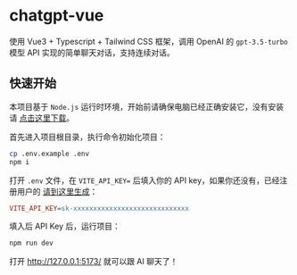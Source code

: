 # chatgpt-vue

使用 Vue3 + Typescript + Tailwind CSS 框架，调用 OpenAI 的 `gpt-3.5-turbo` 模型 API 实现的简单聊天对话，支持连续对话。

## 快速开始

本项目基于 `Node.js` 运行时环境，开始前请确保电脑已经正确安装它，没有安装请 [点击这里下载](https://nodejs.org/zh-cn/)。

首先进入项目根目录，执行命令初始化项目：

```bash
cp .env.example .env
npm i
```

打开 `.env` 文件，在 `VITE_API_KEY=` 后填入你的 API key，如果你还没有，已经注册用户的 [请到这里生成](https://platform.openai.com/account/api-keys)：

```ini
VITE_API_KEY=sk-xxxxxxxxxxxxxxxxxxxxxxxxxxxxx
```

填入后 API Key 后，运行项目：

```bash
npm run dev
```

打开 http://127.0.0.1:5173/ 就可以跟 AI 聊天了！